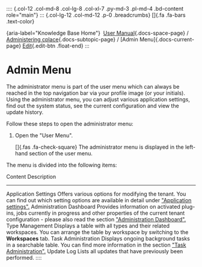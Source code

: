 :::: {.col-12 .col-md-8 .col-lg-8 .col-xl-7 .py-md-3 .pl-md-4 .bd-content role="main"}
::: {.col-lg-12 .col-md-12 .p-0 .breadcrumbs}
[]{.fa .fa-bars .text-color}

[](https://docs.cplace.io/){aria-label="Knowledge Base Home"}  [User
Manual](/user-manual-en/){.docs-space-page} / [Administering
cplace](/user-manual-en/cplace-administrieren/){.docs-subtopic-page} /
[Admin Menu]{.docs-current-page} [
Edit](https://github.com/collaborationfactory/cplace-doc-user-enu/blob/release/25.2/cplace-administrieren/administratorenmenue.md){.edit-btn
.float-end}
:::

# Admin Menu

The administrator menu is part of the user menu which can always be
reached in the top navigation bar via your profile image (or your
initials). Using the administrator menu, you can adjust various
application settings, find out the system status, see the current
configuration and view the update history.

Follow these steps to open the administrator menu:

1.  Open the "User Menu".

    []{.fas .fa-check-square} The administrator menu is displayed in the
    left-hand section of the user menu.

The menu is divided into the following items:

  Content                    Description
  -------------------------- ---------------------------------------------------------------------------------------------------------------------------------------------------------------------------------------------------------------------------------------------------------------
  Application Settings       Offers various options for modifying the tenant. You can find out which setting options are available in detail under ["Application settings".](/user-manual-en/cplace-administrieren/applikationseinstellungen/)
  Administration Dashboard   Provides information on activated plug-ins, jobs currently in progress and other properties of the current tenant configuration - please also read the section ["Administration Dashboard".](/user-manual-en/cplace-administrieren/administration-dashboard/)
  Type Management            Displays a table with all types and their related workspaces. You can arrange the table by workspace by switching to the **Workspaces** tab.
  Task Administration        Displays ongoing background tasks in a searchable table. You can find more information in the section ["Task Administration".](/user-manual-en/cplace-administrieren/task-verwaltung/)
  Update Log                 Lists all updates that have previously been performed.
::::
